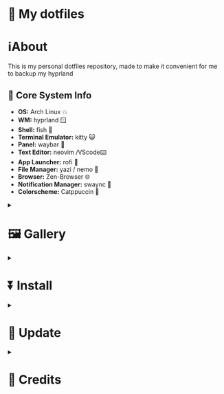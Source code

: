 <h1>💖 My dotfiles</h1>

<div>
<h1>ℹ️About</h1>
<p>This is my personal dotfiles repository, made to make it convenient for me to backup my hyprland</p>
<h2>🌸 Core System Info</h2>
<ul>
<li><b>OS:</b> Arch Linux 💥</li>
<li> <b>WM:</b> hyprland 🪟</li>
<li> <b>Shell:</b> fish 🐚</li>
<li> <b>Terminal Emulator:</b> kitty 😺</li>
<li> <b>Panel:</b> waybar 🍧</li>
<li> <b>Text Editor:</b> neovim /VScode⌨️</li>
<li> <b>App Launcher:</b> rofi 🚀</li>
<li> <b>File Manager:</b> yazi / nemo 📂</li>
<li> <b>Browser:</b> Zen-Browser 🌐</li>
<li> <b>Notification Manager:</b> swaync 🔕</li>
<li> <b>Colorscheme:</b> Catppuccin 🎨</li>
</ul>
</div>

<div>
<details>
<summary><h1>🖼 Gallery</h1></summary>
<p>I don't have a screenshots now:D<p>
</details>
</div>

<div>
<details>
<summary><h1>⏬ Install</h1></summary>

<h2>📤 Dependencies Installation</h12>

<h3>📦 Necessarily apps/utils</h3>

```
yay -Sy hyprland hyprlock hypridle hyprpicker hyprpaper xdg-desktop-portal-hyprland waybar waybar-updates rofi-wayland swaync wl-clipboard cliphist swayosd-git brightnessctl polkit-gnome playerctl grim slurp fastfetch fish yazi satty nemo yadm wttr wttrbar cava devify easyeffects-git udiskie swww 
```

<details>
<summary><h3>📦 optional apps/utils</h3></summary>

```
yay -S zen-browser-bin discord obsidian spotify lazygit-git lazydocker thunderbird krita libreoffice obs-studio-git steam
```

</details>
<h3>🎨 Color themes</h3>

```
yay -Sy catppuccin-gtk-theme-mocha bibata-cursor-theme-bin qt5ct qt5-wayland qt6-wayland kvantum kvantum-qt5 nwg-look
```

<h3>📸 Icon themes</h3>

```
curl -LJO https://github.com/ljmill/catppuccin-icons/releases/download/v0.2.0/Catppuccin-SE.tar.bz2
```

<p>Extract the compressed package.</p>

```
tar -xf Catppuccin-SE.tar.bz2
```

<p>And move them to the ~/.local/share/icons directory.</p>

```
mv Catppuccin-SE ~/.local/share/icons/
```


<h3>🗛 Fonts </h3>

```
yay -Sy ttf-jetbrains-mono-nerd ttf-nerd-fonts-symbols ttf-nerd-fonts-symbols-mono ttf-nerd-fonts-symbols-common ttf-font-awesome noto-fonts-cjk ttf-ms-win11-auto
```

<p>Refresh the font cache:</p>

```
fc-cache -fv
```

<h2>💾 Dotfiles Installation</h2>

<h3>🌟 Yadm Method</h3>

```
yadm clone https://github.com/sh0rkie/dotfiles.git
```

<h3>🚀 Git Method</h3>

```
git clone https://github.com/sh0rkie/dotfiles.git
cd Dotfiles
mv ~/.config ~/.configold && cp -r .config ~/.config
```

</details>
</div>

<div>
<details>
<summary><h1>🔁 Update</h1></summary>
<h2>🔁Update packages:</h2>
        
```
yay -Syu
pacman -Syu
```

<h2>🔁Update dotfiles:</h2>
<h3>🌟 Yadm Method</h3>

```
yadm pull
```

<h3>🚀 Git Method</h3>

```
git clone https://github.com/sh0rkie/dotfiles.git
cd Dotfiles
cp -r .config/* ~/.config/
```

</details>
</div>

<div>
<details> <summary><h1>👏 Credits</h1></summary>
<ul>
<li>
<a href="https://github.com/catppuccin">Catppuccin Theme</a> – for the beautiful style ✨
</li>
<li>
<a href="https://github.com/hyprwm/Hyprland">Hyprland</a>– next-gen dynamic tiling Wayland WM 🪟
</li>
<li>
<a href="https://wiki.archlinux.org/">Arch Wiki</a> – best documentation ever 📚
</li>
<li>
<a href="https://github.com/folke/lazy.nvim">lazy.nvim</a> – for Neovim plugin management 🚀</li>
</ul>
<p>And special thanks to the Linux and r/unixporn community!</p> </details>
</div>
